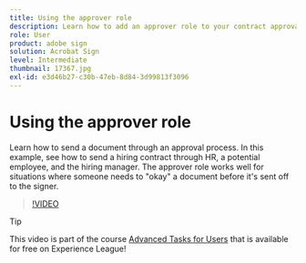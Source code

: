 ```yaml
---
title: Using the approver role
description: Learn how to add an approver role to your contract approval process
role: User
product: adobe sign
solution: Acrobat Sign
level: Intermediate
thumbnail: 17367.jpg
exl-id: e3d46b27-c30b-47eb-8d84-3d99813f3096
---
```

# Using the approver role

Learn how to send a document through an approval process. In this example, see how to send a hiring contract through HR, a potential employee, and the hiring manager. The approver role works well for situations where someone needs to "okay" a document before it's sent off to the signer.

>[!VIDEO](https://video.tv.adobe.com/v/343854?hidetitle=true)

>[!TIP]
>
>This video is part of the course [Advanced Tasks for Users](https://experienceleague.adobe.com/?recommended=Sign-U-1-2020.3) that is available for free on Experience League!


